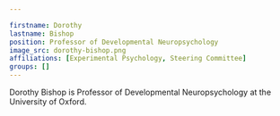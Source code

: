 ```yaml
---

firstname: Dorothy
lastname: Bishop
position: Professor of Developmental Neuropsychology
image_src: dorothy-bishop.png
affiliations: [Experimental Psychology, Steering Committee]
groups: []
---
```


Dorothy Bishop is Professor of Developmental Neuropsychology at the University
of Oxford.
